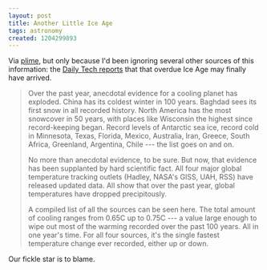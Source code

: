 ```yaml
---
layout: post
title: Another Little Ice Age
tags: astronomy
created: 1204299893
---
```

Via [plime](http://www.plime.com/plime-com/l/52502/1/), but only because I'd been ignoring several other sources of this information:  the [Daily Tech reports](http://www.dailytech.com/Temperature+Monitors+Report+Worldwide+Global+Cooling/article10866.htm) that that overdue Ice Age may finally have arrived.

> Over the past year, anecdotal evidence for a cooling planet has exploded. China has its coldest winter in 100 years. Baghdad sees its first snow in all recorded history. North America has the most snowcover in 50 years, with places like Wisconsin the highest since record-keeping began. Record levels of Antarctic sea ice, record cold in Minnesota, Texas, Florida, Mexico, Australia, Iran, Greece, South Africa, Greenland, Argentina, Chile --- the list goes on and on.<!--break-->
>
> No more than anecdotal evidence, to be sure. But now, that evidence has been supplanted by hard scientific fact. All four major global temperature tracking outlets (Hadley, NASA's GISS, UAH, RSS) have released updated data. All show that over the past year, global temperatures have dropped precipitously.
>
> A compiled list of all the sources can be seen here.  The total amount of cooling ranges from 0.65C up to 0.75C --- a value large enough to wipe out most of the warming recorded over the past 100 years. All in one year's time. For all four sources, it's the single fastest temperature change ever recorded, either up or down.

Our fickle star is to blame.
